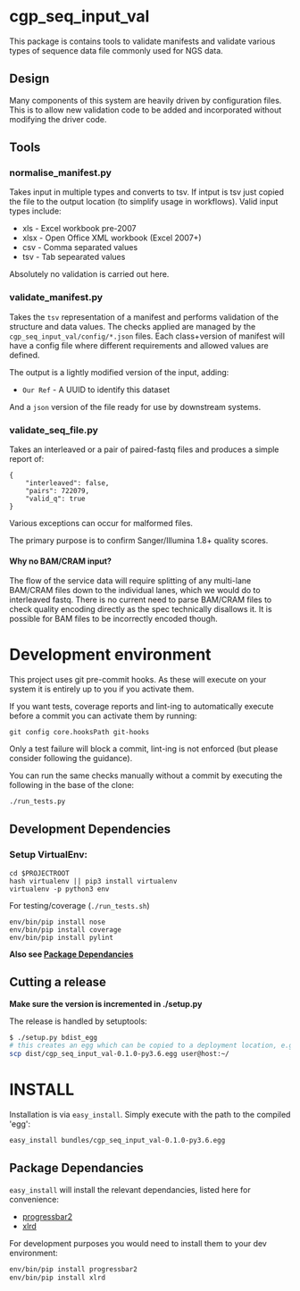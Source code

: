 # cgp_seq_input_val

This package is contains tools to validate manifests and validate various types
of sequence data file commonly used for NGS data.

## Design

Many components of this system are heavily driven by configuration files.  This
is to allow new validation code to be added and incorporated without modifying
the driver code.

## Tools

### normalise_manifest.py

Takes input in multiple types and converts to tsv.  If intput is tsv just copied
the file to the output location (to simplify usage in workflows).  Valid input types
include:

* xls - Excel workbook pre-2007
* xlsx - Open Office XML workbook (Excel 2007+)
* csv - Comma separated values
* tsv - Tab sepearated values

Absolutely no validation is carried out here.

### validate_manifest.py

Takes the `tsv` representation of a manifest and performs validation of the structure
and data values.  The checks applied are managed by the `cgp_seq_input_val/config/*.json`
files.  Each class+version of manifest will have a config file where different requirements
and allowed values are defined.

The output is a lightly modified version of the input, adding:

* `Our Ref` - A UUID to identify this dataset

And a `json` version of the file ready for use by downstream systems.

### validate_seq_file.py

Takes an interleaved or a pair of paired-fastq files and produces a simple report of:

```
{
    "interleaved": false,
    "pairs": 722079,
    "valid_q": true
}
```

Various exceptions can occur for malformed files.

The primary purpose is to confirm Sanger/Illumina 1.8+ quality scores.

#### Why no BAM/CRAM input?

The flow of the service data will require splitting of any multi-lane BAM/CRAM files
down to the individual lanes, which we would do to interleaved fastq.  There is no
current need to parse BAM/CRAM files to check quality encoding directly as the spec
technically disallows it.  It is possible for BAM files to be incorrectly encoded though.


# Development environment
This project uses git pre-commit hooks.  As these will execute on your system it is entirely up to you if you activate them.

If you want tests, coverage reports and lint-ing to automatically execute before a commit you can activate them by running:

```
git config core.hooksPath git-hooks
```

Only a test failure will block a commit, lint-ing is not enforced (but please consider following the guidance).

You can run the same checks manually without a commit by executing the following in the base of the clone:

```bash
./run_tests.py
```

## Development Dependencies

### Setup VirtualEnv:

```
cd $PROJECTROOT
hash virtualenv || pip3 install virtualenv
virtualenv -p python3 env
```

For testing/coverage (`./run_tests.sh`)

```
env/bin/pip install nose
env/bin/pip install coverage
env/bin/pip install pylint
```

__Also see [Package Dependancies](#package-dependancies)__

## Cutting a release

__Make sure the version is incremented in ./setup.py__

The release is handled by setuptools:

```bash
$ ./setup.py bdist_egg
# this creates an egg which can be copied to a deployment location, e.g.
scp dist/cgp_seq_input_val-0.1.0-py3.6.egg user@host:~/
```

# INSTALL

Installation is via `easy_install`.  Simply execute with the path to the compiled 'egg':

```bash
easy_install bundles/cgp_seq_input_val-0.1.0-py3.6.egg
```

## Package Dependancies

`easy_install` will install the relevant dependancies, listed here for convenience:

* [progressbar2](http://progressbar-2.readthedocs.io/en/latest/)
* [xlrd](https://github.com/python-excel/xlrd)


For development purposes you would need to install them to your dev environment:

```bash
env/bin/pip install progressbar2
env/bin/pip install xlrd
```
